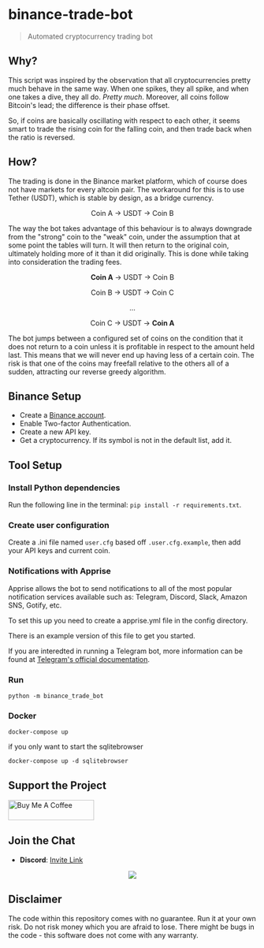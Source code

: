 # binance-trade-bot

>Automated cryptocurrency trading bot

## Why?

This script was inspired by the observation that all cryptocurrencies pretty much behave in the same way. When one spikes, they all spike, and when one takes a dive, they all do. *Pretty much*. Moreover, all coins follow Bitcoin's lead; the difference is their phase offset.

So, if coins are basically oscillating with respect to each other, it seems smart to trade the rising coin for the falling coin, and then trade back when the ratio is reversed.

## How?

The trading is done in the Binance market platform, which of course does not have markets for every altcoin pair. The workaround for this is to use Tether (USDT), which is stable by design, as a bridge currency.

<p align="center">
  Coin A → USDT → Coin B
</p>

The way the bot takes advantage of this behaviour is to always downgrade from the "strong" coin to the "weak" coin, under the assumption that at some point the tables will turn. It will then return to the original coin, ultimately holding more of it than it did originally. This is done while taking into consideration the trading fees.

<div align="center">
  <p><b>Coin A</b> → USDT → Coin B</p>
  <p>Coin B → USDT → Coin C</p>
  <p>...</p>
  <p>Coin C → USDT → <b>Coin A</b></p>
</div>

The bot jumps between a configured set of coins on the condition that it does not return to a coin unless it is profitable in respect to the amount held last. This means that we will never end up having less of a certain coin. The risk is that one of the coins may freefall relative to the others all of a sudden, attracting our reverse greedy algorithm.

## Binance Setup

* Create a [Binance account](https://accounts.binance.com/en/register).
* Enable Two-factor Authentication.
* Create a new API key.
* Get a cryptocurrency. If its symbol is not in the default list, add it.

## Tool Setup

### Install Python dependencies

Run the following line in the terminal: `pip install -r requirements.txt`.

### Create user configuration

Create a .ini file named `user.cfg` based off `.user.cfg.example`, then add your API keys and current coin.

### Notifications with Apprise

Apprise allows the bot to send notifications to all of the most popular notification services available such as: Telegram, Discord, Slack, Amazon SNS, Gotify, etc.

To set this up you need to create a apprise.yml file in the config directory.

There is an example version of this file to get you started.

If you are interedted in running a Telegram bot, more information can be found at [Telegram's official documentation](https://core.telegram.org/bots).

### Run

`python -m binance_trade_bot`

### Docker

```shell
docker-compose up
```

if you only want to start the sqlitebrowser
```shell
docker-compose up -d sqlitebrowser
```
## Support the Project

<a href="https://www.buymeacoffee.com/edeng" target="_blank"><img src="https://cdn.buymeacoffee.com/buttons/default-orange.png" alt="Buy Me A Coffee" height="41" width="174"></a>

## Join the Chat

* **Discord**: [Invite Link](https://discord.gg/m4TNaxreCN)

<p align="center">
  <img src = "https://usercontent2.hubstatic.com/6061829.jpg">
</p>

## Disclaimer

The code within this repository comes with no guarantee. Run it at your own risk. 
Do not risk money which you are afraid to lose. There might be bugs in the code - this software does not come with any warranty.
